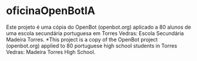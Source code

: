 # oficinaOpenBotIA
Este projeto é uma cópia do OpenBot (openbot.org) aplicado a 80 alunos de uma escola secundária portuguesa em Torres Vedras: Escola Secundária Madeira Torres.
*This project is a copy of the OpenBot project (openbot.org) applied to 80 portuguese high school students in Torres Vedras: Madeira Torres High School.
